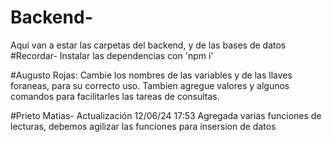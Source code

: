 # Backend-
Aqui van a estar las carpetas del backend, y de las bases de datos
#Recordar-
Instalar las dependencias con 'npm i' 


#Augusto Rojas:
Cambie los nombres de las variables y de las llaves foraneas, para su correcto uso.
Tambien agregue valores y algunos comandos para facilitarles las tareas de consultas.

#Prieto Matias-
Actualización 12/06/24 17:53
Agregada varias funciones de lecturas, debemos agilizar las funciones para insersion de datos 

